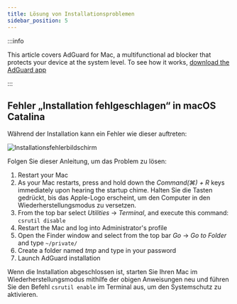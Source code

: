 ```yaml
---
title: Lösung von Installationsproblemen
sidebar_position: 5
---
```


:::info

This article covers AdGuard for Mac, a multifunctional ad blocker that protects your device at the system level. To see how it works, [download the AdGuard app](https://adguard.com/download.html?auto=true)

:::

## Fehler „Installation fehlgeschlagen“ in macOS Catalina

Während der Installation kann ein Fehler wie dieser auftreten:

![Installationsfehlerbildschirm](https://cdn.adtidy.org/content/kb/ad_blocker/mac/macerrorscreenEN.jpg)

Folgen Sie dieser Anleitung, um das Problem zu lösen:

1. Restart your Mac
2. As your Mac restarts, press and hold down the *Command(⌘) + R* keys immediately upon hearing the startup chime. Halten Sie die Tasten gedrückt, bis das Apple-Logo erscheint, um den Computer in den Wiederherstellungsmodus zu versetzen.
3. From the top bar select *Utilities* → *Terminal*, and execute this command: `csrutil disable`
4. Restart the Mac and log into Administrator's profile
5. Open the Finder window and select from the top bar *Go* → *Go to Folder* and type `~/private/`
6. Create a folder named *tmp* and type in your password
7. Launch AdGuard installation

Wenn die Installation abgeschlossen ist, starten Sie Ihren Mac im Wiederherstellungsmodus mithilfe der obigen Anweisungen neu und führen Sie den Befehl `csrutil enable` im Terminal aus, um den Systemschutz zu aktivieren.
